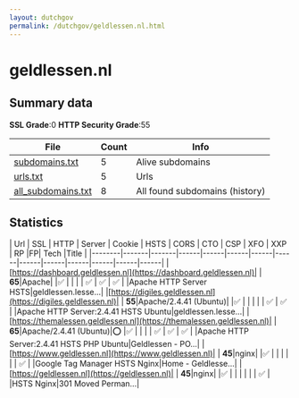 ```yaml
---
layout: dutchgov
permalink: /dutchgov/geldlessen.nl.html
---
```



# geldlessen.nl
## Summary data


**SSL Grade**:0
**HTTP Security Grade**:55


| File       | Count | Info |
|------------|-------|------|
|[subdomains.txt](/data/geldlessen.nl/subdomains.txt)|5|Alive subdomains|
|[urls.txt](/data/geldlessen.nl/urls.txt)|5|Urls|
|[all_subdomains.txt](/data/geldlessen.nl/all_subdomains.txt)|8|All found subdomains (history)|


## Statistics


| Url | SSL | HTTP | Server | Cookie | HSTS | CORS | CTO | CSP | XFO | XXP | RP |FP| Tech |Title |
|--------|-------|-------|------|------|------|------|------|------|------|------|------|------|------|
|[https://dashboard.geldlessen.nl](https://dashboard.geldlessen.nl)| | **65**|Apache| |:white_check_mark: | | | | :white_check_mark: | :white_check_mark: | :white_check_mark: | |Apache HTTP Server HSTS|geldlessen.lesse...|
|[https://digiles.geldlessen.nl](https://digiles.geldlessen.nl)| | **55**|Apache/2.4.41 (Ubuntu)| |:white_check_mark: | | | | | :white_check_mark: | :white_check_mark: | |Apache HTTP Server:2.4.41 HSTS Ubuntu|geldlessen.lesse...|
|[https://themalessen.geldlessen.nl](https://themalessen.geldlessen.nl)| | **65**|Apache/2.4.41 (Ubuntu)|:o: |:white_check_mark: | | | | :white_check_mark: | :white_check_mark: | :white_check_mark: | |Apache HTTP Server:2.4.41 HSTS PHP Ubuntu|Geldlessen - PO...|
|[https://www.geldlessen.nl](https://www.geldlessen.nl)| | **45**|nginx| |:white_check_mark: | | | | | | :white_check_mark: | |Google Tag Manager HSTS Nginx|Home - Geldlesse...|
|[https://geldlessen.nl](https://geldlessen.nl)| | **45**|nginx| |:white_check_mark: | | | | | | :white_check_mark: | |HSTS Nginx|301 Moved Perman...|